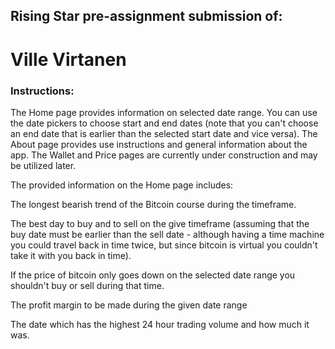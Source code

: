## Rising Star pre-assignment submission of:

# Ville Virtanen

### Instructions:

The Home page provides information on selected date range. You can use the date pickers to choose start and end dates (note that you can't choose an end date that is earlier than the selected start date and vice versa). The About page provides use instructions and general information about the app. The Wallet and Price pages are currently under construction and may be utilized later.

The provided information on the Home page includes:

The longest bearish trend of the Bitcoin course during the timeframe.

The best day to buy and to sell on the give timeframe (assuming that the buy date must be earlier than the sell date - although having a time machine you could travel back in time twice, but since bitcoin is virtual you couldn't take it with you back in time).

If the price of bitcoin only goes down on the selected date range you shouldn't buy or sell during that time.

The profit margin to be made during the given date range

The date which has the highest 24 hour trading volume and how much it was.
